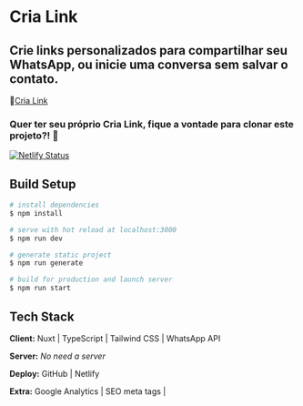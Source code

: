 # Cria Link

## Crie links personalizados para compartilhar seu WhatsApp, ou inicie uma conversa sem salvar o contato.

🔗[Cria Link](https://crialink.karytonn.dev)

### Quer ter seu próprio Cria Link, fique a vontade para clonar este projeto?! 🚀

[![Netlify Status](https://api.netlify.com/api/v1/badges/fb52fff2-e26e-43b9-b54b-e2edc8c7d019/deploy-status)](https://app.netlify.com/sites/admiring-thompson-34145e/deploys)

## Build Setup

```bash
# install dependencies
$ npm install

# serve with hot reload at localhost:3000
$ npm run dev

# generate static project
$ npm run generate

# build for production and launch server
$ npm run start
```

## Tech Stack

**Client:** Nuxt | TypeScript | Tailwind CSS | WhatsApp API

**Server:** _No need a server_

**Deploy:** GitHub | Netlify

**Extra:** Google Analytics | SEO meta tags | 